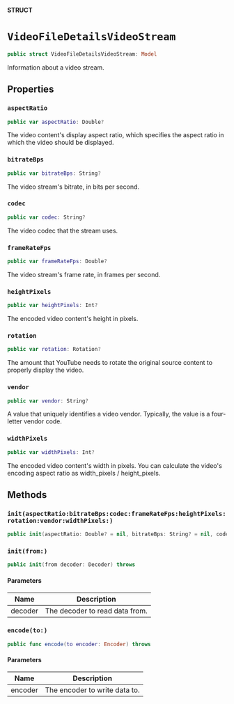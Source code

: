 **STRUCT**

# `VideoFileDetailsVideoStream`

```swift
public struct VideoFileDetailsVideoStream: Model
```

Information about a video stream.

## Properties
### `aspectRatio`

```swift
public var aspectRatio: Double?
```

The video content's display aspect ratio, which specifies the aspect ratio in which the video should be displayed.

### `bitrateBps`

```swift
public var bitrateBps: String?
```

The video stream's bitrate, in bits per second.

### `codec`

```swift
public var codec: String?
```

The video codec that the stream uses.

### `frameRateFps`

```swift
public var frameRateFps: Double?
```

The video stream's frame rate, in frames per second.

### `heightPixels`

```swift
public var heightPixels: Int?
```

The encoded video content's height in pixels.

### `rotation`

```swift
public var rotation: Rotation?
```

The amount that YouTube needs to rotate the original source content to properly display the video.

### `vendor`

```swift
public var vendor: String?
```

A value that uniquely identifies a video vendor. Typically, the value is a four-letter vendor code.

### `widthPixels`

```swift
public var widthPixels: Int?
```

The encoded video content's width in pixels. You can calculate the video's encoding aspect ratio as width_pixels / height_pixels.

## Methods
### `init(aspectRatio:bitrateBps:codec:frameRateFps:heightPixels:rotation:vendor:widthPixels:)`

```swift
public init(aspectRatio: Double? = nil, bitrateBps: String? = nil, codec: String? = nil, frameRateFps: Double? = nil, heightPixels: Int? = nil, rotation: Rotation? = nil, vendor: String? = nil, widthPixels: Int? = nil)
```

### `init(from:)`

```swift
public init(from decoder: Decoder) throws
```

#### Parameters

| Name | Description |
| ---- | ----------- |
| decoder | The decoder to read data from. |

### `encode(to:)`

```swift
public func encode(to encoder: Encoder) throws
```

#### Parameters

| Name | Description |
| ---- | ----------- |
| encoder | The encoder to write data to. |
